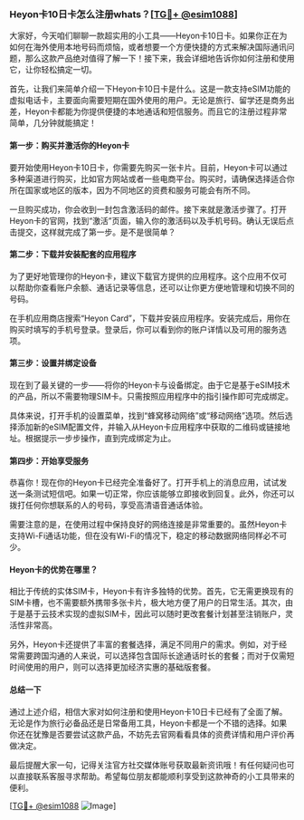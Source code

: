 ### Heyon卡10日卡怎么注册whats？[[TG💪+ @esim1088](https://t.me/s/esim1088)]

大家好，今天咱们聊聊一款超实用的小工具——Heyon卡10日卡。如果你正在为如何在海外使用本地号码而烦恼，或者想要一个方便快捷的方式来解决国际通讯问题，那么这款产品绝对值得了解一下！接下来，我会详细地告诉你如何注册和使用它，让你轻松搞定一切。

首先，让我们来简单介绍一下Heyon卡10日卡是什么。这是一款支持eSIM功能的虚拟电话卡，主要面向需要短期在国外使用的用户。无论是旅行、留学还是商务出差，Heyon卡都能为你提供便捷的本地通话和短信服务。而且它的注册过程非常简单，几分钟就能搞定！

#### 第一步：购买并激活你的Heyon卡

要开始使用Heyon卡10日卡，你需要先购买一张卡片。目前，Heyon卡可以通过多种渠道进行购买，比如官方网站或者一些电商平台。购买时，请确保选择适合你所在国家或地区的版本，因为不同地区的资费和服务可能会有所不同。

一旦购买成功，你会收到一封包含激活码的邮件。接下来就是激活步骤了。打开Heyon卡的官网，找到“激活”页面，输入你的激活码以及手机号码。确认无误后点击提交，这样就完成了第一步。是不是很简单？

#### 第二步：下载并安装配套的应用程序

为了更好地管理你的Heyon卡，建议下载官方提供的应用程序。这个应用不仅可以帮助你查看账户余额、通话记录等信息，还可以让你更方便地管理和切换不同的号码。

在手机应用商店搜索“Heyon Card”，下载并安装应用程序。安装完成后，用你在购买时填写的手机号登录。登录后，你可以看到你的账户详情以及可用的服务选项。

#### 第三步：设置并绑定设备

现在到了最关键的一步——将你的Heyon卡与设备绑定。由于它是基于eSIM技术的产品，所以不需要物理SIM卡。只需按照应用程序中的指引操作即可完成绑定。

具体来说，打开手机的设置菜单，找到“蜂窝移动网络”或“移动网络”选项。然后选择添加新的eSIM配置文件，并输入从Heyon卡应用程序中获取的二维码或链接地址。根据提示一步步操作，直到完成绑定为止。

#### 第四步：开始享受服务

恭喜你！现在你的Heyon卡已经完全准备好了。打开手机上的消息应用，试试发送一条测试短信吧。如果一切正常，你应该能够立即接收到回复。此外，你还可以拨打任何你想联系的人的号码，享受高清语音通话体验。

需要注意的是，在使用过程中保持良好的网络连接是非常重要的。虽然Heyon卡支持Wi-Fi通话功能，但在没有Wi-Fi的情况下，稳定的移动数据网络同样必不可少。

#### Heyon卡的优势在哪里？

相比于传统的实体SIM卡，Heyon卡有许多独特的优势。首先，它无需更换现有的SIM卡槽，也不需要额外携带多张卡片，极大地方便了用户的日常生活。其次，由于是基于云技术实现的虚拟SIM卡，因此可以随时更改套餐计划甚至注销账户，灵活性非常高。

另外，Heyon卡还提供了丰富的套餐选择，满足不同用户的需求。例如，对于经常需要跨国沟通的人来说，可以选择包含国际长途通话时长的套餐；而对于仅需短时间使用的用户，则可以选择更加经济实惠的基础版套餐。

#### 总结一下

通过上述介绍，相信大家对如何注册和使用Heyon卡10日卡已经有了全面了解。无论是作为旅行必备品还是日常备用工具，Heyon卡都是一个不错的选择。如果你还在犹豫是否要尝试这款产品，不妨先去官网看看具体的资费详情和用户评价再做决定。

最后提醒大家一句，记得关注官方社交媒体账号获取最新资讯哦！有任何疑问也可以直接联系客服寻求帮助。希望每位朋友都能顺利享受到这款神奇的小工具带来的便利。

[[TG💪+ @esim1088](https://t.me/s/esim1088) ![Image](https://i.postimg.cc/4NQfJmqS/Snipaste-2025-05-13-00-14-12.png)]